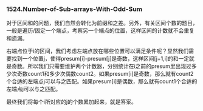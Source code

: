 ### 1524.Number-of-Sub-arrays-With-Odd-Sum

对于区间和的问题，我们自然会转化为前缀和之差。另外，有关区间个数的题目，一般是遍历/固定一个端点，考察另一个端点的位置，这样区间的计数就不会重复和遗漏。

右端点位于i的区间，我们考虑左端点放在哪些位置可以满足条件呢？显然我们需要找到一个位置j，使得presum[i]-presum[j]是奇数，这样区间[j+1,i]的和一定就是奇数。所以我们只需要维护两个计数器，分别统计在i之前的presum里出现过多少次奇数count1和多少次偶数count2。如果presum[i]是奇数，那么就有count2个合适的左端点j可以与之匹配。如果presum[i]是偶数，那么就有count1个合适的左端点j可以与之匹配。

最终我们将每个i所对应的j的个数累加起来，就是答案。
